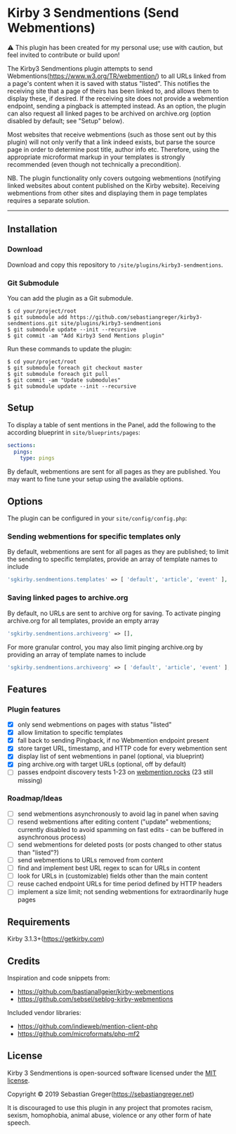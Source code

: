 # Kirby 3 Sendmentions (Send Webmentions)

⚠️ This plugin has been created for my personal use; use with caution, but feel invited to contribute or build upon!

The Kirby3 Sendmentions plugin attempts to send Webmentions(https://www.w3.org/TR/webmention/) to all URLs linked from a page's content when it is saved with status "listed". This notifies the receiving site that a page of theirs has been linked to, and allows them to display these, if desired. If the receiving site does not provide a webmention endpoint, sending a pingback is attempted instead. As an option, the plugin can also request all linked pages to be archived on archive.org (option disabled by default; see "Setup" below).

Most websites that receive webmentions (such as those sent out by this plugin) will not only verify that a link indeed exists, but parse the source page in order to determine post title, author info etc. Therefore, using the appropriate microformat markup in your templates is strongly recommended (even though not technically a precondition).

NB. The plugin functionality only covers outgoing webmentions (notifying linked websites about content published on the Kirby website). Receiving webmentions from other sites and displaying them in page templates requires a separate solution.

****

## Installation

### Download

Download and copy this repository to `/site/plugins/kirby3-sendmentions`.

### Git Submodule
You can add the plugin as a Git submodule.

    $ cd your/project/root
    $ git submodule add https://github.com/sebastiangreger/kirby3-sendmentions.git site/plugins/kirby3-sendmentions
    $ git submodule update --init --recursive
    $ git commit -am "Add Kirby3 Send Mentions plugin"

Run these commands to update the plugin:

    $ cd your/project/root
    $ git submodule foreach git checkout master
    $ git submodule foreach git pull
    $ git commit -am "Update submodules"
    $ git submodule update --init --recursive

## Setup

To display a table of sent mentions in the Panel, add the following to the according blueprint in `site/blueprints/pages`:

```yaml
sections:
  pings:
    type: pings
```

By default, webmentions are sent for all pages as they are published. You may want to fine tune your setup using the available options.

## Options

The plugin can be configured in your `site/config/config.php`:

### Sending webmentions for specific templates only

By default, webmentions are sent for all pages as they are published; to limit the sending to specific templates, provide an array of template names to include

```php
'sgkirby.sendmentions.templates' => [ 'default', 'article', 'event' ],
```

### Saving linked pages to archive.org

By default, no URLs are sent to archive org for saving. To activate pinging archive.org for all templates, provide an empty array

```php
'sgkirby.sendmentions.archiveorg' => [],
```

For more granular control, you may also limit pinging archive.org by providing an array of template names to include

```php
'sgkirby.sendmentions.archiveorg' => [ 'default', 'article', 'event' ],
```

## Features

### Plugin features

- [x] only send webmentions on pages with status "listed"
- [x] allow limitation to specific templates
- [x] fall back to sending Pingback, if no Webmention endpoint present
- [x] store target URL, timestamp, and HTTP code for every webmention sent
- [x] display list of sent webmentions in panel (optional, via blueprint)
- [x] ping archive.org with target URLs (optional, off by default)
- [ ] passes endpoint discovery tests 1-23 on [webmention.rocks](https://webmention.rocks) (23 still missing)

### Roadmap/Ideas

- [ ] send webmentions asynchronously to avoid lag in panel when saving
- [ ] resend webmentions after editing content ("update" webmentions; currently disabled to avoid spamming on fast edits - can be buffered in asynchronous process)
- [ ] send webmentions for deleted posts (or posts changed to other status than "listed"?)
- [ ] send webmentions to URLs removed from content
- [ ] find and implement best URL regex to scan for URLs in content
- [ ] look for URLs in (customizable) fields other than the main content
- [ ] reuse cached endpoint URLs for time period defined by HTTP headers
- [ ] implement a size limit; not sending webmentions for extraordinarily huge pages

## Requirements

Kirby 3.1.3+(https://getkirby.com)

## Credits

Inspiration and code snippets from:

- https://github.com/bastianallgeier/kirby-webmentions
- https://github.com/sebsel/seblog-kirby-webmentions

Included vendor libraries:

- https://github.com/indieweb/mention-client-php
- https://github.com/microformats/php-mf2

## License

Kirby 3 Sendmentions is open-sourced software licensed under the [MIT license](https://opensource.org/licenses/MIT).

Copyright © 2019 Sebastian Greger(https://sebastiangreger.net)

It is discouraged to use this plugin in any project that promotes racism, sexism, homophobia, animal abuse, violence or any other form of hate speech.
